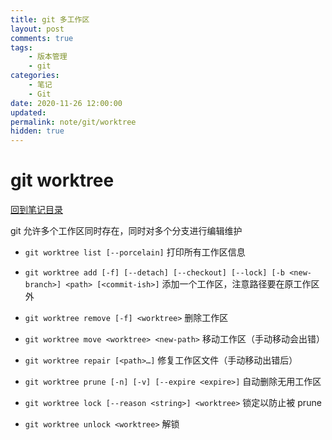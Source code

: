 ```yaml
---
title: git 多工作区
layout: post
comments: true
tags:
    - 版本管理
    - git
categories:
    - 笔记
    - Git
date: 2020-11-26 12:00:00
updated:
permalink: note/git/worktree
hidden: true
---
```


# git worktree

[回到笔记目录](/note/git/index)

git 允许多个工作区同时存在，同时对多个分支进行编辑维护

<!-- more -->

-   `git worktree list [--porcelain]` 打印所有工作区信息

-   `git worktree add [-f] [--detach] [--checkout] [--lock] [-b <new-branch>] <path> [<commit-ish>]` 添加一个工作区，注意路径要在原工作区外
-   `git worktree remove [-f] <worktree>` 删除工作区
-   `git worktree move <worktree> <new-path>` 移动工作区（手动移动会出错）
-   `git worktree repair [<path>…​]` 修复工作区文件（手动移动出错后）

-   `git worktree prune [-n] [-v] [--expire <expire>]` 自动删除无用工作区

-   `git worktree lock [--reason <string>] <worktree>` 锁定以防止被 prune
-   `git worktree unlock <worktree>` 解锁
